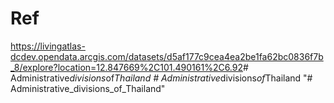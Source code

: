 # Ref

<https://livingatlas-dcdev.opendata.arcgis.com/datasets/d5af177c9cea4ea2be1fa62bc0836f7b_8/explore?location=12.847669%2C101.490161%2C6.92>#   A d m i n i s t r a t i v e _ d i v i s i o n s _ o f _ T h a i l a n d  
 #   A d m i n i s t r a t i v e _ d i v i s i o n s _ o f _ T h a i l a n d  
 "# Administrative_divisions_of_Thailand" 
